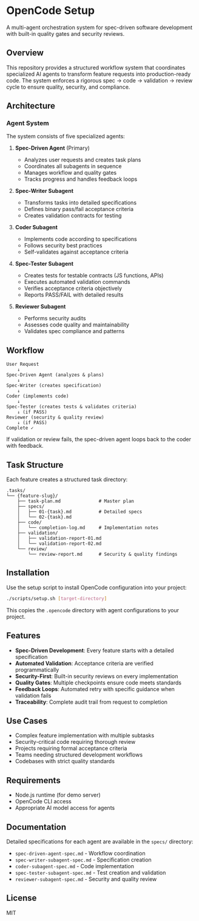 # OpenCode Setup

A multi-agent orchestration system for spec-driven software development with built-in quality gates and security reviews.

## Overview

This repository provides a structured workflow system that coordinates specialized AI agents to transform feature requests into production-ready code. The system enforces a rigorous spec → code → validation → review cycle to ensure quality, security, and compliance.

## Architecture

### Agent System

The system consists of five specialized agents:

1. **Spec-Driven Agent** (Primary)
   - Analyzes user requests and creates task plans
   - Coordinates all subagents in sequence
   - Manages workflow and quality gates
   - Tracks progress and handles feedback loops

2. **Spec-Writer Subagent**
   - Transforms tasks into detailed specifications
   - Defines binary pass/fail acceptance criteria
   - Creates validation contracts for testing

3. **Coder Subagent**
   - Implements code according to specifications
   - Follows security best practices
   - Self-validates against acceptance criteria

4. **Spec-Tester Subagent**
   - Creates tests for testable contracts (JS functions, APIs)
   - Executes automated validation commands
   - Verifies acceptance criteria objectively
   - Reports PASS/FAIL with detailed results

5. **Reviewer Subagent**
   - Performs security audits
   - Assesses code quality and maintainability
   - Validates spec compliance and patterns

## Workflow

```
User Request
    ↓
Spec-Driven Agent (analyzes & plans)
    ↓
Spec-Writer (creates specification)
    ↓
Coder (implements code)
    ↓
Spec-Tester (creates tests & validates criteria)
    ↓ (if PASS)
Reviewer (security & quality review)
    ↓ (if PASS)
Complete ✓
```

If validation or review fails, the spec-driven agent loops back to the coder with feedback.

## Task Structure

Each feature creates a structured task directory:

```
.tasks/
└── {feature-slug}/
    ├── task-plan.md              # Master plan
    ├── specs/
    │   ├── 01-{task}.md          # Detailed specs
    │   └── 02-{task}.md
    ├── code/
    │   └── completion-log.md     # Implementation notes
    ├── validation/
    │   ├── validation-report-01.md
    │   └── validation-report-02.md
    └── review/
        └── review-report.md      # Security & quality findings
```

## Installation

Use the setup script to install OpenCode configuration into your project:

```bash
./scripts/setup.sh [target-directory]
```

This copies the `.opencode` directory with agent configurations to your project.

## Features

- **Spec-Driven Development**: Every feature starts with a detailed specification
- **Automated Validation**: Acceptance criteria are verified programmatically
- **Security-First**: Built-in security reviews on every implementation
- **Quality Gates**: Multiple checkpoints ensure code meets standards
- **Feedback Loops**: Automated retry with specific guidance when validation fails
- **Traceability**: Complete audit trail from request to completion

## Use Cases

- Complex feature implementation with multiple subtasks
- Security-critical code requiring thorough review
- Projects requiring formal acceptance criteria
- Teams needing structured development workflows
- Codebases with strict quality standards

## Requirements

- Node.js runtime (for demo server)
- OpenCode CLI access
- Appropriate AI model access for agents

## Documentation

Detailed specifications for each agent are available in the `specs/` directory:

- `spec-driven-agent-spec.md` - Workflow coordination
- `spec-writer-subagent-spec.md` - Specification creation
- `coder-subagent-spec.md` - Code implementation
- `spec-tester-subagent-spec.md` - Test creation and validation
- `reviewer-subagent-spec.md` - Security and quality review

## License

MIT

